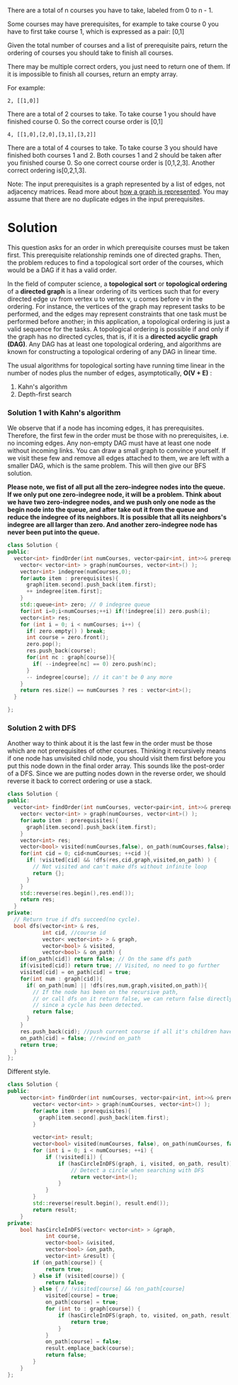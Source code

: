 There are a total of n courses you have to take, labeled from 0 to n - 1.

Some courses may have prerequisites, for example to take course 0 you have to first take course 1, which is expressed as a pair: [0,1]

Given the total number of courses and a list of prerequisite pairs, return the ordering of courses you should take to finish all courses.

There may be multiple correct orders, you just need to return one of them. If it is impossible to finish all courses, return an empty array.

For example:

```2, [[1,0]]```

There are a total of 2 courses to take. To take course 1 you should have finished course 0. So the correct course order is [0,1]

```4, [[1,0],[2,0],[3,1],[3,2]]```

There are a total of 4 courses to take. To take course 3 you should have finished both courses 1 and 2. Both courses 1 and 2 should be taken after you finished course 0. So one correct course order is [0,1,2,3]. Another correct ordering is[0,2,1,3].
  
Note:
The input prerequisites is a graph represented by a list of edges, not adjacency matrices. Read more about [how a graph is represented](https://www.khanacademy.org/computing/computer-science/algorithms/graph-representation/a/representing-graphs).
You may assume that there are no duplicate edges in the input prerequisites.  

# Solution

This question asks for an order in which prerequisite courses must be taken first. This prerequisite relationship reminds one of directed graphs. Then, the problem reduces to find a topological sort order of the courses, which would be a DAG if it has a valid order.

In the field of computer science, a __topological sort__ or __topological ordering__ of a __directed graph__ is a linear ordering of its vertices such that for every directed edge uv from vertex u to vertex v, u comes before v in the ordering. For instance, the vertices of the graph may represent tasks to be performed, and the edges may represent constraints that one task must be performed before another; in this application, a topological ordering is just a valid sequence for the tasks. A topological ordering is possible if and only if the graph has no directed cycles, that is, if it is a __directed acyclic graph (DAG)__. Any DAG has at least one topological ordering, and algorithms are known for constructing a topological ordering of any DAG in linear time.


The usual algorithms for topological sorting have running time linear in the number of nodes plus the number of edges, asymptotically, __O(V + E)__ :

1. Kahn's algorithm
2. Depth-first search

### Solution 1 with Kahn's algorithm

We observe that if a node has incoming edges, it has prerequisites. Therefore, the first few in the order must be those with no prerequisites, i.e. no incoming edges. Any non-empty DAG must have at least one node without incoming links. You can draw a small graph to convince yourself. If we visit these few and remove all edges attached to them, we are left with a smaller DAG, which is the same problem. This will then give our BFS solution.

__Please note, we fist of all put all the zero-indegree nodes into the queue. If we only put one zero-indegree node, it will be a problem. Think about we have two zero-indegree nodes, and we push only one node as the begin node into the queue, and after take out it from the queue and reduce the indegree of its neighbors. It is possible that all its neighbors's indegree are all larger than zero. And another zero-indegree node has never been put into the queue.__



```cpp           
class Solution {
public:
  vector<int> findOrder(int numCourses, vector<pair<int, int>>& prerequisites) {
    vector< vector<int> > graph(numCourses, vector<int>() );
    vector<int> indegree(numCourses,0);
    for(auto item : prerequisites){
      graph[item.second].push_back(item.first);
      ++ indegree[item.first];
    }
    std::queue<int> zero; // 0 indegree queue
    for(int i=0;i<numCourses;++i) if(!indegree[i]) zero.push(i);
    vector<int> res;
    for (int i = 0; i < numCourses; i++) {
      if( zero.empty() ) break;
      int course = zero.front();
      zero.pop();
      res.push_back(course);
      for(int nc : graph[course]){
        if( --indegree[nc] == 0) zero.push(nc);
      }
      -- indegree[course]; // it can't be 0 any more
    }
    return res.size() == numCourses ? res : vector<int>();
  }

};
``` 



### Solution 2 with DFS

Another way to think about it is the last few in the order must be those which are not prerequisites of other courses. Thinking it recursively means if one node has unvisited child node, you should visit them first before you put this node down in the final order array. This sounds like the post-order of a DFS. Since we are putting nodes down in the reverse order, we should reverse it back to correct ordering or use a stack.

```cpp
class Solution {
public:
  vector<int> findOrder(int numCourses, vector<pair<int, int>>& prerequisites) {
    vector< vector<int> > graph(numCourses, vector<int>() );
    for(auto item : prerequisites){
      graph[item.second].push_back(item.first);
    }
    vector<int> res;
    vector<bool> visited(numCourses,false), on_path(numCourses,false);
    for(int cid = 0; cid<numCourses; ++cid ){
      if( !visited[cid] && !dfs(res,cid,graph,visited,on_path) ) {
        // Not visited and can't make dfs without infinite loop
        return {};
      }
    }
    std::reverse(res.begin(),res.end());
    return res;
  }
private:
  // Return true if dfs succeed(no cycle).
  bool dfs(vector<int> & res,
           int cid, //course id
           vector< vector<int> > & graph,
           vector<bool> & visited,
           vector<bool> & on_path) {
    if(on_path[cid]) return false; // On the same dfs path
    if(visited[cid]) return true; // Visited, no need to go further
    visited[cid] = on_path[cid] = true;
    for(int num : graph[cid]){
      if( on_path[num] || !dfs(res,num,graph,visited,on_path)){
        // If the node has been on the recursive path,
        // or call dfs on it return false, we can return false directly
        // since a cycle has been detected.
        return false;
      }
    }
    res.push_back(cid); //push current course if all it's children have been added
    on_path[cid] = false; //rewind on_path
    return true;
  }
};
```  

Different style.

```cpp
class Solution {
public:
    vector<int> findOrder(int numCourses, vector<pair<int, int>>& prerequisites) {
        vector< vector<int> > graph(numCourses, vector<int>() );
        for(auto item : prerequisites){
          graph[item.second].push_back(item.first);
        }
        
        vector<int> result;
        vector<bool> visited(numCourses, false), on_path(numCourses, false);
        for (int i = 0; i < numCourses; ++i) {
            if (!visited[i]) {
                if (hasCircleInDFS(graph, i, visited, on_path, result)) {
                    // Detect a circle when searching with DFS
                    return vector<int>();
                }
            }
        }
        std::reverse(result.begin(), result.end());
        return result;
    }
private:
    bool hasCircleInDFS(vector< vector<int> > &graph,
            int course,
            vector<bool> &visited,
            vector<bool> &on_path,
            vector<int> &result) {
        if (on_path[course]) {
            return true;
        } else if (visited[course]) {
            return false;
        } else { // !visited[course] && !on_path[course]
            visited[course] = true;
            on_path[course] = true;
            for (int to : graph[course]) {
                if (hasCircleInDFS(graph, to, visited, on_path, result)) {
                    return true;
                }
            }
            on_path[course] = false;
            result.emplace_back(course);
            return false;
        }
    }
};
```



